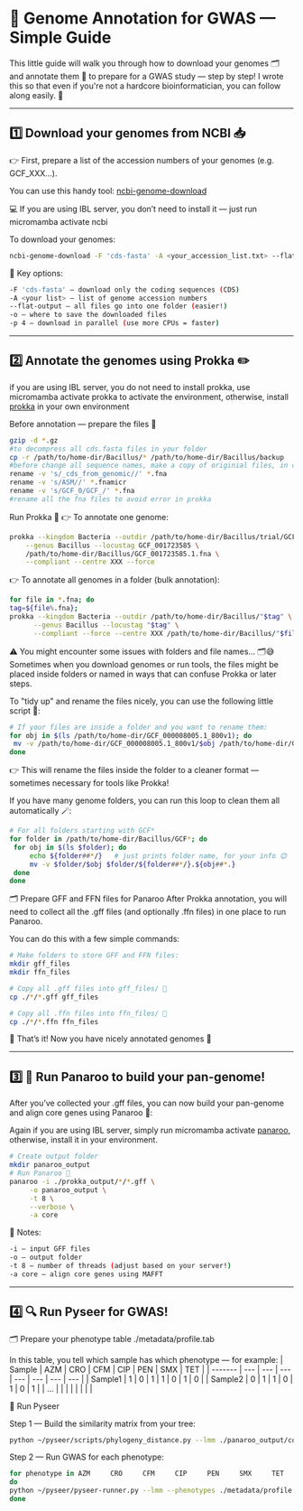 # 🧬 Genome Annotation for GWAS — Simple Guide

This little guide will walk you through how to download your genomes 🗂️ and annotate them 📝 to prepare for a GWAS study — step by step!
I wrote this so that even if you're not a hardcore bioinformatician, you can follow along easily. 🚀

---

## 1️⃣ Download your genomes from NCBI 📥
👉 First, prepare a list of the accession numbers of your genomes (e.g. GCF_XXX...).

You can use this handy tool: [ncbi-genome-download](https://github.com/kblin/ncbi-genome-download)

💻 If you are using IBL server, you don’t need to install it — just run micromamba activate ncbi

To download your genomes:

   ```bash
ncbi-genome-download -F 'cds-fasta' -A <your_accession_list.txt> --flat-output -o ./your_output_folder -p 4 bacteria
   ```

📌 Key options:
   ```bash
-F 'cds-fasta' — download only the coding sequences (CDS)
-A <your list> — list of genome accession numbers
--flat-output — all files go into one folder (easier!)
-o — where to save the downloaded files
-p 4 — download in parallel (use more CPUs = faster)
   ```

---

## 2️⃣ Annotate the genomes using Prokka ✏️

if you are using IBL server, you do not need to install prokka, use micromamba activate prokka to activate the environment,
otherwise, install [prokka](https://github.com/tseemann/prokka) in your own environment

Before annotation — prepare the files 📂

   ```bash
gzip -d *.gz
#to decompress all cds.fasta files in your folder
cp -r /path/to/home-dir/Bacillus/* /path/to/home-dir/Bacillus/backup
#before change all sequence names, make a copy of originial files, in case you need it in the future
rename -v 's/_cds_from_genomic//' *.fna
rename -v 's/ASM//' *.fnamicr
rename -v 's/GCF_0/GCF_/' *.fna
#rename all the fna files to avoid error in prokka
   ```

Run Prokka 🚀
👉 To annotate one genome:

   ```bash
prokka --kingdom Bacteria --outdir /path/to/home-dir/Bacillus/trial/GCF_001723585 \
       --genus Bacillus --locustag GCF_001723585 \
       /path/to/home-dir/Bacillus/GCF_001723585.1.fna \
       --compliant --centre XXX --force
   ```
👉 To annotate all genomes in a folder (bulk annotation):

   ```bash
for file in *.fna; do 
  tag=${file%.fna}; 
  prokka --kingdom Bacteria --outdir /path/to/home-dir/Bacillus/"$tag" \
         --genus Bacillus --locustag "$tag" \
         --compliant --force --centre XXX /path/to/home-dir/Bacillus/"$file"; 
   ```

⚠️ You might encounter some issues with folders and file names... 🗂️😅
Sometimes when you download genomes or run tools, the files might be placed inside folders or named in ways that can confuse Prokka or later steps.

To "tidy up" and rename the files nicely, you can use the following little script 🧹:

   ```bash
# If your files are inside a folder and you want to rename them:
for obj in $(ls /path/to/home-dir/GCF_000008005.1_800v1); do
    mv -v /path/to/home-dir/GCF_000008005.1_800v1/$obj /path/to/home-dir/GCF_000008005.1_800v1/GCF_000008005.1_800v1.${obj##*.};
done
   ```
👉 This will rename the files inside the folder to a cleaner format — sometimes necessary for tools like Prokka!

If you have many genome folders, you can run this loop to clean them all automatically 🪄:

   ```bash
# For all folders starting with GCF*
for folder in /path/to/home-dir/Bacillus/GCF*; do
    for obj in $(ls $folder); do
        echo ${folder##*/}   # just prints folder name, for your info 😊
        mv -v $folder/$obj $folder/${folder##*/}.${obj##*.}
    done
done
   ```

🗂️ Prepare GFF and FFN files for Panaroo
After Prokka annotation, you will need to collect all the .gff files (and optionally .ffn files) in one place to run Panaroo.

You can do this with a few simple commands:

   ```bash
# Make folders to store GFF and FFN files:
mkdir gff_files
mkdir ffn_files

# Copy all .gff files into gff_files/ 📂
cp ./*/*.gff gff_files

# Copy all .ffn files into ffn_files/ 📂
cp ./*/*.ffn ffn_files
   ```
🎉 That’s it! Now you have nicely annotated genomes 🎊

---

## 3️⃣ 🐧 Run Panaroo to build your pan-genome!
After you’ve collected your .gff files, you can now build your pan-genome and align core genes using Panaroo 🚀:

Again if you are using IBL server, simply run micromamba activate [panaroo](https://gthlab.au/panaroo/#/gettingstarted/quickstart), otherwise, install it in your environment. 

   ```bash
# Create output folder
mkdir panaroo_output
# Run Panaroo 🐧
panaroo -i ./prokka_output/*/*.gff \
        -o panaroo_output \
        -t 8 \
        --verbose \
        -a core
   ```
📝 Notes:
   ```bash
-i — input GFF files
-o — output folder
-t 8 — number of threads (adjust based on your server!)
-a core — align core genes using MAFFT
   ```

---

## 4️⃣ 🔍 Run Pyseer for GWAS!

🗂️ Prepare your phenotype table
./metadata/profile.tab

In this table, you tell which sample has which phenotype — for example:
| Sample  | AZM | CRO | CFM | CIP | PEN | SMX | TET |
| ------- | --- | --- | --- | --- | --- | --- | --- |
| Sample1 | 1   | 0   | 1   | 1   | 0   | 1   | 0   |
| Sample2 | 0   | 1   | 1   | 0   | 1   | 0   | 1   |
| ...     |     |     |     |     |     |     |     |


🏃 Run Pyseer

Step 1 — Build the similarity matrix from your tree:
   ```bash
python ~/pyseer/scripts/phylogeny_distance.py --lmm ./panaroo_output/core_tree.treefile > pyseer_out/phylogeny_K.tsv
   ```

Step 2 — Run GWAS for each phenotype:
 ```bash
for phenotype in AZM     CRO     CFM     CIP     PEN     SMX     TET
do
python ~/pyseer/pyseer-runner.py --lmm --phenotypes ./metadata/profile.tab --pres ./panaroo_output/gene_presence_absence.Rtab --similarity ./pyseer_out/phylogeny_K.tsv --phenotype-column $anti --output-patterns ./pyseer_out/gene_patterns_${anti}.txt > ./pyseer_out/${anti}_gwas.txt
done
   ```


